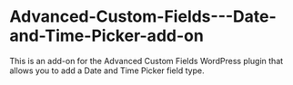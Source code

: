 Advanced-Custom-Fields---Date-and-Time-Picker-add-on
====================================================

This is an add-on for the Advanced Custom Fields WordPress plugin that allows you to add a Date and Time Picker field type.